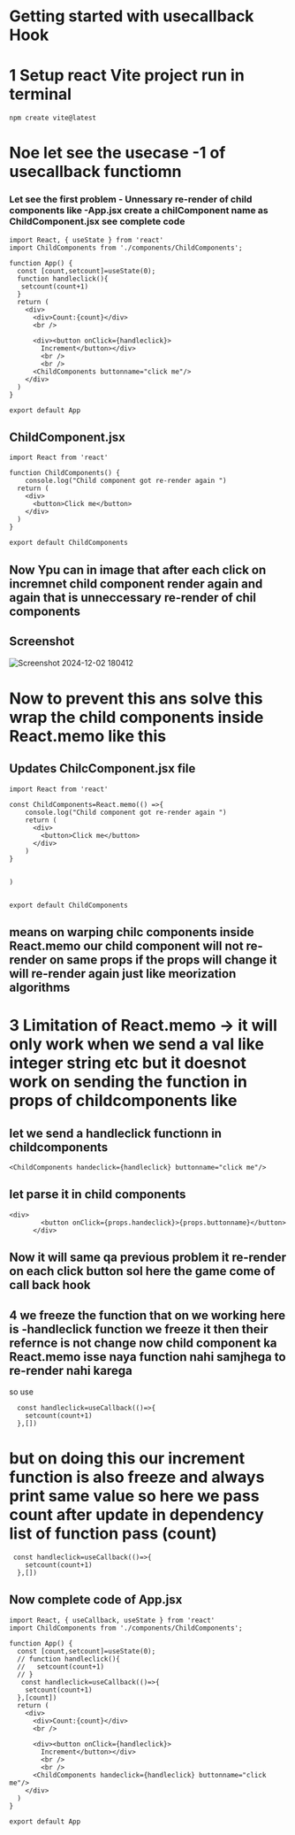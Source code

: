 # Getting started with usecallback Hook 
# 1  Setup react Vite project run in terminal 
```
npm create vite@latest

```
# Noe let see the usecase -1 of usecallback functiomn 
### Let see the first problem - Unnessary re-render of child components like -App.jsx create a chilComponent name as ChildComponent.jsx see complete code 
```
import React, { useState } from 'react'
import ChildComponents from './components/ChildComponents';

function App() {
  const [count,setcount]=useState(0);
  function handleclick(){
   setcount(count+1)
  }
  return (
    <div>
      <div>Count:{count}</div>
      <br />

      <div><button onClick={handleclick}>
        Increment</button></div>
        <br />
        <br />
      <ChildComponents buttonname="click me"/>
    </div>
  )
}

export default App

```
## ChildComponent.jsx
```
import React from 'react'

function ChildComponents() {
    console.log("Child component got re-render again ")
  return (
    <div>
      <button>Click me</button>
    </div>
  )
}

export default ChildComponents

```

## Now Ypu can in image that after each click on incremnet child component render again and again that is unneccessary re-render of chil components 
## Screenshot
![Screenshot 2024-12-02 180412](https://github.com/user-attachments/assets/aef0ab7c-8774-4df4-b56a-cfae7b7889cb)
#  Now to prevent this ans solve this wrap the child components inside React.memo like this 
## Updates ChilcComponent.jsx file 
```
import React from 'react'

const ChildComponents=React.memo(() =>{
    console.log("Child component got re-render again ")
    return (
      <div>
        <button>Click me</button>
      </div>
    )
}
  
  
)


export default ChildComponents

```
## means on warping chilc components inside React.memo our child component will not re-render on same props if the props will change it will re-render again just like meorization algorithms 
# 3 Limitation of React.memo -> it will only work when we send a val like integer string etc but it doesnot work on sending the function in props of childcomponents like 
## let we send a handleclick functionn in childcomponents 
```
<ChildComponents handeclick={handleclick} buttonname="click me"/>
```
## let parse it in child components 
```
<div>
        <button onClick={props.handeclick}>{props.buttonname}</button>
      </div>
```
## Now it will same qa previous problem it re-render on each click button sol here the game come of call back hook 
## 4 we freeze the function that on we working here is -handleclick function we freeze it then their refernce is not change now child component ka React.memo isse naya function nahi samjhega to re-render nahi karega 
so use 
```
  const handleclick=useCallback(()=>{
    setcount(count+1)
  },[])    
```

# but on doing this our increment function is also freeze and always print same value so here we pass count after update in dependency list of function pass (count)
```
 const handleclick=useCallback(()=>{
    setcount(count+1)
  },[])   
```
## Now complete code of App.jsx 
```
import React, { useCallback, useState } from 'react'
import ChildComponents from './components/ChildComponents';

function App() {
  const [count,setcount]=useState(0);
  // function handleclick(){
  //   setcount(count+1)
  // }
   const handleclick=useCallback(()=>{
    setcount(count+1)
  },[count])       
  return (
    <div>
      <div>Count:{count}</div>
      <br />

      <div><button onClick={handleclick}>
        Increment</button></div>
        <br />
        <br />
      <ChildComponents handeclick={handleclick} buttonname="click me"/>
    </div>
  )
}

export default App

```
